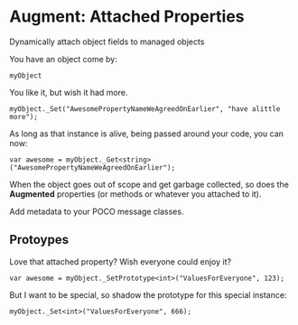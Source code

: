 # Augment: Attached Properties
Dynamically attach object fields to managed objects

You have an object come by:

`myObject`

You like it, but wish it had more.

`myObject._Set("AwesomePropertyNameWeAgreedOnEarlier", "have alittle more");`

As long as that instance is alive, being passed around your code, you can now:

`var awesome = myObject._Get<string>("AwesomePropertyNameWeAgreedOnEarlier");`

When the object goes out of scope and get garbage collected, so does the **Augmented** properties (or methods or whatever you attached to it).

Add metadata to your POCO message classes.

## Protoypes

Love that attached property? Wish everyone could enjoy it?

`var awesome = myObject._SetPrototype<int>("ValuesForEveryone", 123);`

But I want to be special, so shadow the prototype for this special instance:

`myObject._Set<int>("ValuesForEveryone", 666);`


